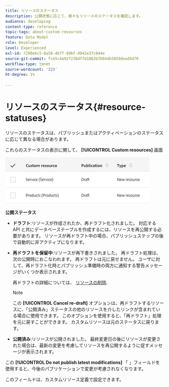 ```yaml
---
title: リソースのステータス
description: 公開状態に応じて、様々なリソースのステータスを確認します。
audience: developing
content-type: reference
topic-tags: about-custom-resources
feature: Data Model
role: Developer
level: Experienced
exl-id: 7290ebc5-8a58-4b7f-99bf-d942e37c944e
source-git-commit: fcb5c4a92f23bdffd1082b7b044b5859dead9d70
workflow-type: tm+mt
source-wordcount: '223'
ht-degree: 1%

---
```


# リソースのステータス{#resource-statuses}

リソースのステータスは、パブリッシュまたはアクティベーションのステータスに応じて異なる場合があります。

これらのステータスの表示に関して、 **[!UICONTROL Custom resources]** 画面

![](assets/schema_colonne_1.png)

**公開ステータス**

* **ドラフト**:リソースが作成されたか、再ドラフト化されました。 対応する API と共にデータベーステーブルを作成するには、リソースを再公開する必要があります。 リソースが再ドラフト中の場合、パブリッシュステップの後で自動的に非アクティブになります。
* **再ドラフトを保留中**:リソースが再下書きされました。 再ドラフト処理は、次の公開時におこなわれます。 再ドラフトは元に戻せません。 ユーザに対して、再ドラフト化時とパブリッシュ準備時の両方に通知する警告メッセージがいくつか表示されます。

   再ドラフトの詳細については、 [リソースの削除](../../developing/using/deleting-a-resource.md).

   >[!NOTE]
   >
   >この **[!UICONTROL Cancel re-draft]** オプションは、再ドラフトするリソースに、「公開済み」ステータスの他のリソースを介したリンクが含まれている場合に使用できます。 このオプションを使用すると、「再ドラフト」処理を元に戻すことができます。 カスタムリソースは元のステータスに戻ります。

* **公開済み**:リソースが公開されました。 最終変更日の後にリソースが変更された場合は、最新の変更を考慮してリソースを再公開するように促すメッセージが表示されます。

この **[!UICONTROL Do not publish latest modifications]** 「 」フィールドを使用すると、今後のパブリケーションで変更が考慮されなくなります。

このフィールドは、カスタムリソース定義で設定できます。
